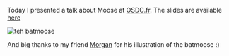 Today I presented a talk about Moose at [OSDC.fr](http://osdc.fr). The slides are available [here](http://franck.lumberjaph.net/blog/slides/Introduction_a_Moose.pdf)

<img src='/imgs/batmoose_1024cut-300x225.webp' alt='teh batmoose'>

And big thanks to my friend [Morgan](http://www.bwoup.com) for his illustration of the batmoose :)


